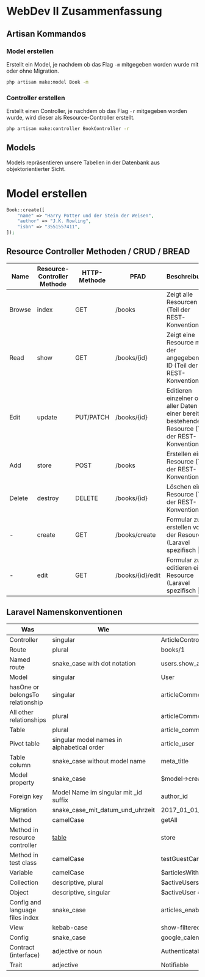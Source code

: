 # WebDev II Zusammenfassung

## Artisan Kommandos

### Model erstellen

Erstellt ein Model, je nachdem ob das Flag `-m` mitgegeben worden wurde mit oder ohne Migration.

```bash
php artisan make:model Book -m
```

### Controller erstellen

Erstellt einen Controller, je nachdem ob das Flag `-r` mitgegeben worden wurde, wird dieser als Resource-Controller erstellt.

```bash
php artisan make:controller BookController -r
```

## Models

Models repräsentieren unsere Tabellen in der Datenbank aus objektorientierter Sicht.

# Model erstellen

```php
Book::create([
    "name" => "Harry Potter und der Stein der Weisen",
    "author" => "J.K. Rowling",
    "isbn" => "3551557411",
]);
```

## Resource Controller Methoden / CRUD / BREAD

Name | Resource-Controller Methode | HTTP-Methode | PFAD | Beschreibung
--- | --- | --- | --- | ---
Browse | index | GET | /books | Zeigt alle Resourcen an (Teil der REST-Konvention)
Read | show | GET | /books/{id} | Zeigt eine Resource mit der angegebenen ID (Teil der REST-Konvention)
Edit | update | PUT/PATCH | /books/{id} | Editieren einzelner oder aller Daten einer bereits bestehenden Resource (Teil der REST-Konvention)
Add | store | POST | /books | Erstellen einer Resource (Teil der REST-Konvention)
Delete | destroy | DELETE | /books/{id} | Löschen einer Resource (Teil der REST-Konvention)
- | create | GET | /books/create | Formular zum erstellen von der Resource (Laravel spezifisch 🐠)
- | edit | GET | /books/{id}/edit | Formular zum editieren einer Resource (Laravel spezifisch 🐠)

## Laravel Namenskonventionen

Was | Wie | Beispiel
------------ | ------------- | -------------
Controller | singular | ArticleController 
Route | plural | books/1
Named route | snake_case with dot notation | users.show_active
Model | singular | User
hasOne or belongsTo relationship | singular | articleComment
All other relationships | plural | articleComments
Table | plural | article_comments
Pivot table | singular model names in alphabetical order | article_user
Table column | snake_case without model name | meta_title
Model property | snake_case | $model->created_at
Foreign key | Model Name im singular mit _id suffix | author_id
Migration | snake_case_mit_datum_und_uhrzeit | 2017_01_01_000000_create_articles_table
Method | camelCase | getAll
Method in resource controller | [table](https://laravel.com/docs/master/controllers#resource-controllers) | store
Method in test class | camelCase | testGuestCannotSeeArticle
Variable | camelCase | $articlesWithAuthor
Collection | descriptive, plural | $activeUsers = User::active()->get()
Object | descriptive, singular | $activeUser = User::active()->first()
Config and language files index | snake_case | articles_enabled
View | kebab-case | show-filtered.blade.php
Config | snake_case | google_calendar.php
Contract (interface) | adjective or noun | Authenticatable
Trait | adjective | Notifiable
